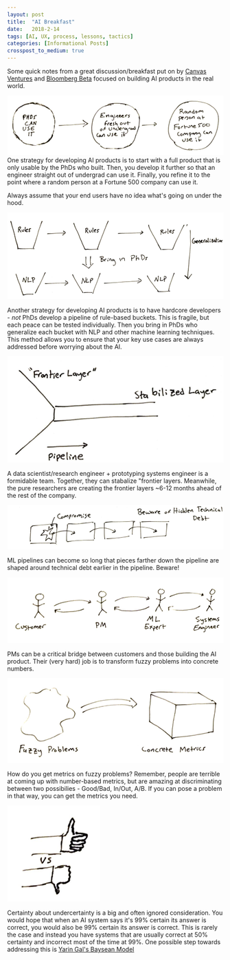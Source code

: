```yaml
---
layout: post
title:  "AI Breakfast"
date:   2018-2-14
tags: [AI, UX, process, lessons, tactics]
categories: [Informational Posts]
crosspost_to_medium: true
---
```

Some quick notes from a great discussion/breakfast put on by [Canvas Ventures](http://www.canvas.vc/) and [Bloomberg Beta](https://github.com/Bloomberg-Beta/Manual) focused on building AI products in the real world.

![One strategy for a development pipeline](/img/ai_breakfast/dev_pipeline_1.png)
One strategy for developing AI products is to start with a full product that is only usable by the PhDs who built. Then, you develop it further so that an engineer straight out of undergrad can use it. Finally, you refine it to the point where a random person at a Fortune 500 company can use it. 

Always assume that your end users have no idea what's going on under the hood.

![Another strategy for a development pipeline](/img/ai_breakfast/dev_pipeline_2.png)

Another strategy for developing AI products is to have hardcore developers - *not* PhDs develop a pipeline of rule-based buckets. This is fragile, but each peace can be tested individually. Then you bring in PhDs who generalize each bucket with NLP and other machine learning techniques. This method allows you to ensure that your key use cases are always addressed before worrying about the AI. 

![Layer Partnership](/img/ai_breakfast/frontier_layers.png)

A data scientist/research engineer + prototyping systems engineer is a formidable team. Together, they can stabalize "frontier layers. Meanwhile, the pure researchers are creating the frontier layers ~6-12 months ahead of the rest of the company.

![Beware Technical Debt](/img/ai_breakfast/beware_technical_debt.png)

ML pipelines can become so long that pieces farther down the pipeline are shaped around technical debt earlier in the pipeline. Beware!

![Communication Pipeline](/img/ai_breakfast/communication_pipeline.png)

PMs can be a critical bridge between customers and those building the AI product. Their (very hard) job is to transform fuzzy problems into concrete numbers. 

![AI PMs Job](/img/ai_breakfast/pms_job.png)

How do you get metrics on fuzzy problems? Remember, people are terrible at coming up with number-based metrics, but are amazing at discriminating between two possibilies - Good/Bad, In/Out, A/B. If you can pose a problem in that way, you can get the metrics you need.

![Discriminator](/img/ai_breakfast/people_are_great_discriminators.png)

Certainty about undercertainty is a big and often ignored consideration. You would hope that when an AI system says it's 99% certain its answer is correct, you would also be 99% certain its answer is correct. This is rarely the case and instead you have systems that are usually correct at 50% certainty and incorrect most of the time at 99%. One possible step towards addressing this is [Yarin Gal's Baysean Model](https://arxiv.org/abs/1506.02142)
